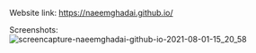 Website link: https://naeemghadai.github.io/

Screenshots:
![screencapture-naeemghadai-github-io-2021-08-01-15_20_58](https://user-images.githubusercontent.com/51822103/127766753-3c3e9a48-ceb5-43e8-aa46-a09c042c3d55.png)

